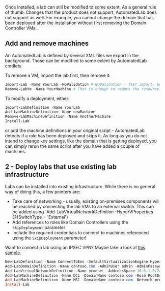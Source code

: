 Once installed, a lab can still be modified to some extent. As a general rule of thumb: Changes
that the product does not support, AutomatedLab does not support as well. For example, you cannot
change the domain that has been deployed after the installation without first removing the Domain Controller
VMs.

## Add and remove machines

An AutomatedLab is defined by several XML files we export in the background. Those can
be modified to some extent by AutomatedLab cmdlets.

To remove a VM, import the lab first, then remove it:

```powershell
Import-Lab -Name YourLab -NoValidation # NoValidation - fast import, because we don't need validation to run every time
Remove-LabVm -Name YourMachine # That is enough to remove the resource
```

To modify a deployment, either:
 
```powershell
Import-LabDefinition -Name YourLab
Add-LabMachineDefinition -Name newMachine
Remove-LabMachineDefinition -Name AnotherMachine
Install-Lab
```

or add the machine definitions in your original script - AutomatedLab detects if a role has been deployed and skips it. As long
as you do not intend to change key settings, like the domain that is getting deployed, you can simply rerun the same script after
you have added a couple of machines.

## 2 - Deploy labs that use existing lab infrastructure

Labs can be installed into existing infrastructure. While there is no general way of doing this,
a few pointers are:

- Take care of networking - usually, existing on-premises components will be reached by connecting
  the lab VMs to an external switch. This can be added using `Add-LabVirtualNetworkDefinition -HyperVProperties @{SwitchType = 'External'}
- Add references to roles like Domain Controllers using the `SkipDeployment` parameter
- Include the required credentials to connect to machines referenced using the `SkipDeployment` parameter!

Want to connect a lab using an IPSEC VPN? Maybe take a look at [this sample](../SampleScripts/Azure/en-us/VpnConnectedLab.md).

```powershell
New-LabDefinition -Name ConnectToEnv -DefaultVirtualizationEngine HyperV
Add-LabDomainDefinition -Name contoso.com -AdminUser admin -AdminPassword 'S00perS3cure!'
Add-LabVirtualNetworkDefinition -Name prodnet -AddressSpace 10.0.1.0/24 -HyperVProperties @{SwitchType = 'External'; AdapterName = '10GB'}
Add-LabMachineDefinition -Name DC1 -DomainName contoso.com -Role RootDc -SkipDeployment -IpAddress 10.0.1.101
Add-LabMachineDefinition -Name MS1 -DomainName contoso.com -Network prodnet -IpAddress 10.0.1.10
Install-Lab
```
